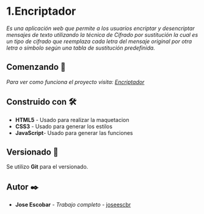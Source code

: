 # 1.Encriptador

_Es una aplicación web que permite a los usuarios encriptar y desencriptar mensajes de texto utilizando la técnica de 
Cifrado por sustitución la cual es un tipo de cifrado que reemplaza cada letra del mensaje original por otra letra o símbolo según una
tabla de sustitución predefinida._

## Comenzando 🚀

_Para ver como funciona el proyecto visita: [Encriptador](https://joseescbr.github.io/1.Encriptador/)_

## Construido con 🛠️

* **HTML5** - Usado para realizar la maquetacion
* **CSS3** - Usado para generar los estilos
* **JavaScript**- Usado para generar las funciones

## Versionado 📌

Se utilizo **Git** para el versionado. 

## Autor ✒️

* **Jose Escobar** - *Trabajo completo* - [joseescbr](https://github.com/Joseescbr) 
